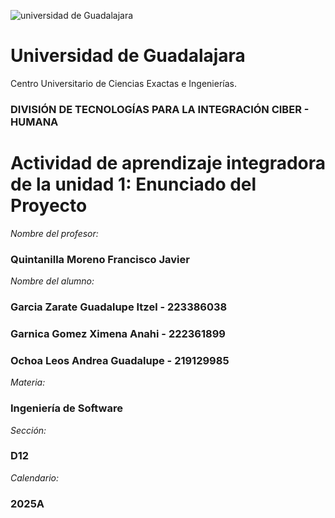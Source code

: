 ![universidad de Guadalajara](https://upload.wikimedia.org/wikipedia/commons/5/5f/Escudo_UdeG.svg)
# Universidad de Guadalajara 
Centro Universitario de Ciencias Exactas e Ingenierías.
### DIVISIÓN DE TECNOLOGÍAS PARA LA INTEGRACIÓN CIBER - HUMANA


 # Actividad de aprendizaje integradora de la unidad 1: Enunciado del Proyecto


*Nombre del profesor:* 
### Quintanilla Moreno Francisco Javier 
*Nombre del alumno:* 
### Garcia Zarate Guadalupe Itzel - 223386038 
### Garnica Gomez Ximena Anahi - 222361899
### Ochoa Leos Andrea Guadalupe - 219129985
*Materia:* 
### Ingeniería de Software
*Sección:*
### D12
*Calendario:* 
### 2025A
